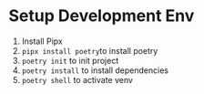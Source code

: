 # Setup Development Env
1. Install Pipx
2. `pipx install poetry`to install poetry
3. `poetry init` to init project
4. `poetry install` to install dependencies
5. `poetry shell` to activate venv
